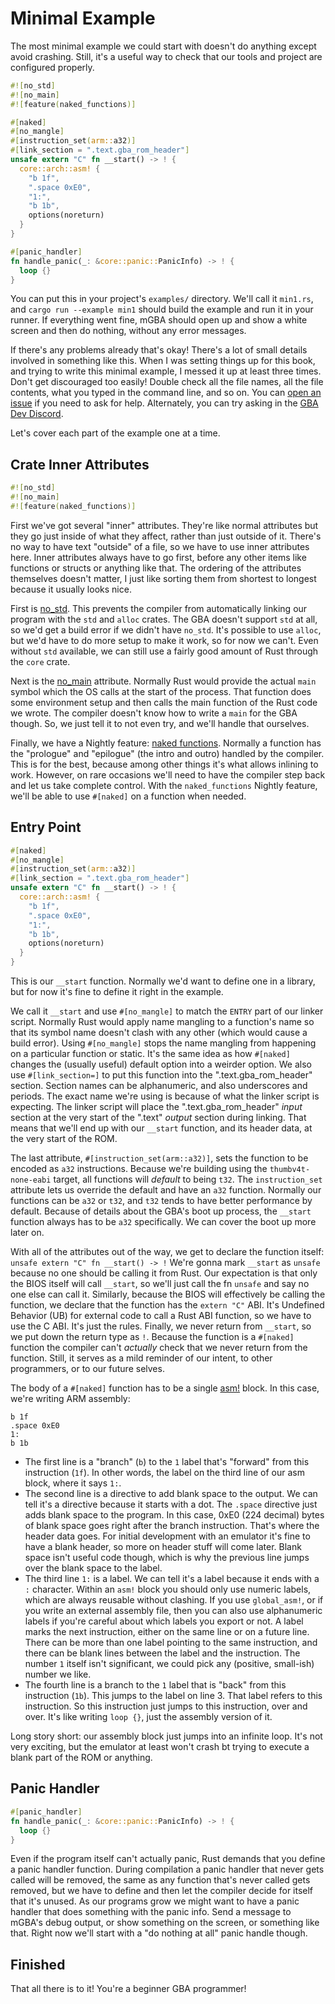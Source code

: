 
# Minimal Example

The most minimal example we could start with doesn't do anything except avoid crashing.
Still, it's a useful way to check that our tools and project are configured properly.

```rust
#![no_std]
#![no_main]
#![feature(naked_functions)]

#[naked]
#[no_mangle]
#[instruction_set(arm::a32)]
#[link_section = ".text.gba_rom_header"]
unsafe extern "C" fn __start() -> ! {
  core::arch::asm! {
    "b 1f",
    ".space 0xE0",
    "1:",
    "b 1b",
    options(noreturn)
  }
}

#[panic_handler]
fn handle_panic(_: &core::panic::PanicInfo) -> ! {
  loop {}
}
```

You can put this in your project's `examples/` directory.
We'll call it `min1.rs`, and `cargo run --example min1` should build the example and run it in your runner.
If everything went fine, mGBA should open up and show a white screen and then do nothing, without any error messages.

If there's any problems already that's okay!
There's a lot of small details involved in something like this.
When I was setting things up for this book, and trying to write this minimal example, I messed it up at least three times.
Don't get discouraged too easily!
Double check all the file names, all the file contents, what you typed in the command line, and so on.
You can [open an issue](https://github.com/Lokathor/gba-from-scratch-rs/issues) if you need to ask for help.
Alternately, you can try asking in the [GBA Dev Discord](https://discord.io/gbadev).

Let's cover each part of the example one at a time.

## Crate Inner Attributes

```rust
#![no_std]
#![no_main]
#![feature(naked_functions)]
```

First we've got several "inner" attributes.
They're like normal attributes but they go just inside of what they affect, rather than just outside of it.
There's no way to have text "outside" of a file, so we have to use inner attributes here.
Inner attributes always have to go first, before any other items like functions or structs or anything like that.
The ordering of the attributes themselves doesn't matter,
I just like sorting them from shortest to longest because it usually looks nice.

First is [no_std](https://doc.rust-lang.org/reference/names/preludes.html#the-no_std-attribute).
This prevents the compiler from automatically linking our program with the `std` and `alloc` crates.
The GBA doesn't support `std` at all, so we'd get a build error if we didn't have `no_std`.
It's possible to use `alloc`, but we'd have to do more setup to make it work, so for now we can't.
Even without `std` available, we can still use a fairly good amount of Rust through the `core` crate.

Next is the [no_main](https://doc.rust-lang.org/reference/crates-and-source-files.html#the-no_main-attribute) attribute.
Normally Rust would provide the actual `main` symbol which the OS calls at the start of the process.
That function does some environment setup and then calls the main function of the Rust code we wrote.
The compiler doesn't know how to write a `main` for the GBA though.
So, we just tell it to not even try, and we'll handle that ourselves.

Finally, we have a Nightly feature: [naked functions](https://github.com/rust-lang/rust/issues/90957).
Normally a function has the "prologue" and "epilogue" (the intro and outro) handled by the compiler.
This is for the best, because among other things it's what allows inlining to work.
However, on rare occasions we'll need to have the compiler step back and let us take complete control.
With the `naked_functions` Nightly feature, we'll be able to use `#[naked]` on a function when needed.

## Entry Point

```rust
#[naked]
#[no_mangle]
#[instruction_set(arm::a32)]
#[link_section = ".text.gba_rom_header"]
unsafe extern "C" fn __start() -> ! {
  core::arch::asm! {
    "b 1f",
    ".space 0xE0",
    "1:",
    "b 1b",
    options(noreturn)
  }
}
```

This is our `__start` function.
Normally we'd want to define one in a library, but for now it's fine to define it right in the example.

We call it `__start` and use `#[no_mangle]` to match the `ENTRY` part of our linker script.
Normally Rust would apply name mangling to a function's name so that its symbol name doesn't clash with any other (which would cause a build error).
Using `#[no_mangle]` stops the name mangling from happening on a particular function or static.
It's the same idea as how `#[naked]` changes the (usually useful) default option into a weirder option.
We also use `#[link_section=]` to put this function into the ".text.gba_rom_header" section.
Section names can be alphanumeric, and also underscores and periods.
The exact name we're using is because of what the linker script is expecting.
The linker script will place the ".text.gba_rom_header" *input* section at the very start of the ".text" *output* section during linking.
That means that we'll end up with our `__start` function, and its header data, at the very start of the ROM.

The last attribute, `#[instruction_set(arm::a32)]`, sets the function to be encoded as `a32` instructions.
Because we're building using the `thumbv4t-none-eabi` target, all functions will *default* to being `t32`.
The `instruction_set` attribute lets us override the default and have an `a32` function.
Normally our functions can be `a32` or `t32`, and `t32` tends to have better performance by default.
Because of details about the GBA's boot up process, the `__start` function always has to be `a32` specifically.
We can cover the boot up more later on.

With all of the attributes out of the way, we get to declare the function itself: `unsafe extern "C" fn __start() -> !`
We're gonna mark `__start` as `unsafe` because no one should be calling it from Rust.
Our expectation is that only the BIOS itself will call `__start`, so we'll just call the fn `unsafe` and say no one else can call it.
Similarly, because the BIOS will effectively be calling the function, we declare that the function has the `extern "C"` ABI.
It's Undefined Behavior (UB) for external code to call a Rust ABI function, so we have to use the C ABI.
It's just the rules.
Finally, we never return from `__start`, so we put down the return type as `!`.
Because the function is a `#[naked]` function the compiler can't *actually* check that we never return from the function.
Still, it serves as a mild reminder of our intent, to other programmers, or to our future selves.

The body of a `#[naked]` function has to be a single [asm!](https://doc.rust-lang.org/reference/inline-assembly.html) block.
In this case, we're writing ARM assembly:

```arm
b 1f
.space 0xE0
1:
b 1b
```

* The first line is a "branch" (`b`) to the `1` label that's "forward" from this instruction (`1f`). In other words, the label on the third line of our asm block, where it says `1:`.
* The second line is a directive to add blank space to the output. We can tell it's a directive because it starts with a dot. The `.space` directive just adds blank space to the program. In this case, 0xE0 (224 decimal) bytes of blank space goes right after the branch instruction. That's where the header data goes. For initial development with an emulator it's fine to have a blank header, so more on header stuff will come later. Blank space isn't useful code though, which is why the previous line jumps over the blank space to the label.
* The third line `1:` is a label. We can tell it's a label because it ends with a `:` character. Within an `asm!` block you should only use numeric labels, which are always reusable without clashing. If you use `global_asm!`, or if you write an external assembly file, then you can also use alphanumeric labels if you're careful about which labels you export or not. A label marks the next instruction, either on the same line or on a future line. There can be more than one label pointing to the same instruction, and there can be blank lines between the label and the instruction. The number `1` itself isn't significant, we could pick any (positive, small-ish) number we like.
* The fourth line is a branch to the `1` label that is "back" from this instruction (`1b`). This jumps to the label on line 3. That label refers to this instruction. So this instruction just jumps to this instruction, over and over. It's like writing `loop {}`, just the assembly version of it.

Long story short: our assembly block just jumps into an infinite loop.
It's not very exciting, but the emulator at least won't crash bt trying to execute a blank part of the ROM or anything.

## Panic Handler

```rust
#[panic_handler]
fn handle_panic(_: &core::panic::PanicInfo) -> ! {
  loop {}
}
```

Even if the program itself can't actually panic, Rust demands that you define a panic handler function.
During compilation a panic handler that never gets called will be removed, the same as any function that's never called gets removed, but we have to define and then let the compiler decide for itself that it's unused.
As our programs grow we might want to have a panic handler that does something with the panic info.
Send a message to mGBA's debug output, or show something on the screen, or something like that.
Right now we'll start with a "do nothing at all" panic handle though.

## Finished

That all there is to it!
You're a beginner GBA programmer!
